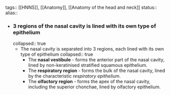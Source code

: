 tags:: [[HNNS]], [[Anatomy]], [[Anatomy of the head and neck]] 
status::
alias::

- ### 3 regions of the nasal cavity is lined with its own type of epithelium
  collapsed:: true
	- The nasal cavity is separated into 3 regions, each lined with its own type of epithelium
	  collapsed:: true
		- The **nasal vestibule** - forms the anterior part of the nasal cavity, lined by non-keratinised stratified squamous epithelium.
		- The **respiratory region** - forms the bulk of the nasal cavity, lined by the characteristic *respiratory epithelium*.
		- The **olfactory region** - forms the apex of the nasal cavity, including the superior chonchae, lined by olfactory epithelium.